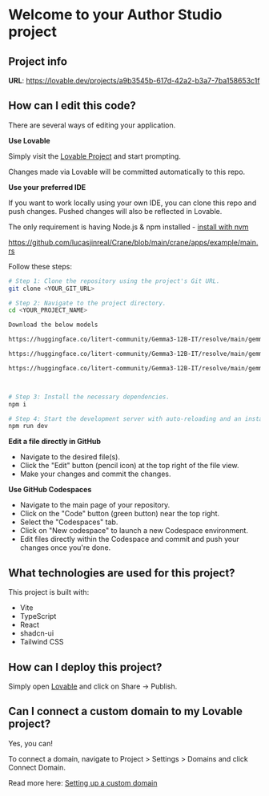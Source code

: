 # Welcome to your Author Studio project

## Project info

**URL**: https://lovable.dev/projects/a9b3545b-617d-42a2-b3a7-7ba158653c1f

## How can I edit this code?

There are several ways of editing your application.

**Use Lovable**

Simply visit the [Lovable Project](https://lovable.dev/projects/a9b3545b-617d-42a2-b3a7-7ba158653c1f) and start prompting.

Changes made via Lovable will be committed automatically to this repo.

**Use your preferred IDE**

If you want to work locally using your own IDE, you can clone this repo and push changes. Pushed changes will also be reflected in Lovable.

The only requirement is having Node.js & npm installed - [install with nvm](https://github.com/nvm-sh/nvm#installing-and-updating)

https://github.com/lucasjinreal/Crane/blob/main/crane/apps/example/main.rs

Follow these steps:

```sh
# Step 1: Clone the repository using the project's Git URL.
git clone <YOUR_GIT_URL>

# Step 2: Navigate to the project directory.
cd <YOUR_PROJECT_NAME>

Download the below models

https://huggingface.co/litert-community/Gemma3-12B-IT/resolve/main/gemma3-12b-it-int4-web.task

https://huggingface.co/litert-community/Gemma3-12B-IT/resolve/main/gemma3-12b-it-int4-web.task

https://huggingface.co/litert-community/Gemma3-12B-IT/resolve/main/gemma3-12b-it-int4-web.task



# Step 3: Install the necessary dependencies.
npm i

# Step 4: Start the development server with auto-reloading and an instant preview.
npm run dev
```

**Edit a file directly in GitHub**

- Navigate to the desired file(s).
- Click the "Edit" button (pencil icon) at the top right of the file view.
- Make your changes and commit the changes.

**Use GitHub Codespaces**

- Navigate to the main page of your repository.
- Click on the "Code" button (green button) near the top right.
- Select the "Codespaces" tab.
- Click on "New codespace" to launch a new Codespace environment.
- Edit files directly within the Codespace and commit and push your changes once you're done.

## What technologies are used for this project?

This project is built with:

- Vite
- TypeScript
- React
- shadcn-ui
- Tailwind CSS

## How can I deploy this project?

Simply open [Lovable](https://lovable.dev/projects/a9b3545b-617d-42a2-b3a7-7ba158653c1f) and click on Share -> Publish.

## Can I connect a custom domain to my Lovable project?

Yes, you can!

To connect a domain, navigate to Project > Settings > Domains and click Connect Domain.

Read more here: [Setting up a custom domain](https://docs.lovable.dev/tips-tricks/custom-domain#step-by-step-guide)
